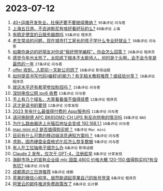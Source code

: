 # 2023-07-12

1. [40+运维开发失业，社保还要不要继续缴纳？](https://www.v2ex.com/t/956023) `95条评论` `问与答`
1. [上海五日游，不去迪斯尼有啥好看好玩的么?](https://www.v2ex.com/t/956025) `69条评论` `上海`
1. [有稳定便宜的云服务器商吗](https://www.v2ex.com/t/956033) `33条评论` `程序员`
1. [老生常谈的问题，现在城市打工家长的孩子学什么专业好就业？](https://www.v2ex.com/t/956030) `30条评论` `问与答`
1. [如果你身边的好朋友对你说“我好想学编程”，你会怎么回答？](https://www.v2ex.com/t/956092) `28条评论` `程序员`
1. [感觉今年也太热了，太阳底下根本不太能待人，何时是个头啊，会不会今年是最热的一年](https://www.v2ex.com/t/956042) `27条评论` `问与答`
1. [offer 收到，入职前一天新公司鸽了](https://www.v2ex.com/t/956058) `18条评论` `职场话题`
1. [如何提高书写代码(编程)的能力？有无相关教程推荐？或经验分享？](https://www.v2ex.com/t/956053) `18条评论` `程序员`
1. [就这水平还有希望参加秋招吗？](https://www.v2ex.com/t/956022) `15条评论` `问与答`
1. [深圳电信公网 ipv6 收费](https://www.v2ex.com/t/956066) `13条评论` `问与答`
1. [手上有几个域名，大家看看值不值得续费](https://www.v2ex.com/t/956114) `12条评论` `程序员`
1. [这才是读书的要领](https://www.v2ex.com/t/956056) `12条评论` `分享发现`
1. [2023 年有什么最值得付费的 App/服务吗](https://www.v2ex.com/t/956044) `11条评论` `问与答`
1. [请问施耐德 APC BK650M2-CH UPS 有反向供电的情况吗](https://www.v2ex.com/t/956057) `10条评论` `NAS`
1. [为什么路由器连上光猫后地址会变成 192.168.1.1](https://www.v2ex.com/t/956043) `10条评论` `问与答`
1. [mac mini m2 是否值得购买呢？](https://www.v2ex.com/t/956085) `9条评论` `Mac mini`
1. [目前有什么可靠的移动端消息通知方案吗？](https://www.v2ex.com/t/956076) `9条评论` `问与答`
1. [求助，固态硬盘全盘格式化后怎么恢复数据](https://www.v2ex.com/t/956046) `9条评论` `问与答`
1. [有人在工位抽电子烟怎么办](https://www.v2ex.com/t/956110) `8条评论` `职场话题`
1. [Claude 2 发布，仅次于 GPT-4，注册趁早](https://www.v2ex.com/t/956104) `8条评论` `分享发现`
1. [海鲜市场上的宣称企业级 mlc 固盘,480G 价格大概 120-150,值得购买吗?有没有坑?](https://www.v2ex.com/t/956067) `8条评论` `问与答`
1. [成都周边三日游推荐](https://www.v2ex.com/t/956055) `8条评论` `成都`
1. [苹果的微信小程序，居然能调起苹果自己的账号登录](https://www.v2ex.com/t/956040) `8条评论` `程序员`
1. [阿里云的邮件推送免费政策改了](https://www.v2ex.com/t/956027) `8条评论` `云计算`
